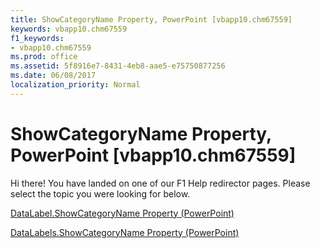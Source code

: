 ```yaml
---
title: ShowCategoryName Property, PowerPoint [vbapp10.chm67559]
keywords: vbapp10.chm67559
f1_keywords:
- vbapp10.chm67559
ms.prod: office
ms.assetid: 5f8916e7-8431-4eb8-aae5-e75750877256
ms.date: 06/08/2017
localization_priority: Normal
---
```



# ShowCategoryName Property, PowerPoint [vbapp10.chm67559]

Hi there! You have landed on one of our F1 Help redirector pages. Please select the topic you were looking for below.

[DataLabel.ShowCategoryName Property (PowerPoint)](http://msdn.microsoft.com/library/7eeb3ab4-d0e3-3682-0ea4-a75fae60b800%28Office.15%29.aspx)

[DataLabels.ShowCategoryName Property (PowerPoint)](http://msdn.microsoft.com/library/0869b709-e09d-2c55-4d74-c4a0d130a551%28Office.15%29.aspx)


